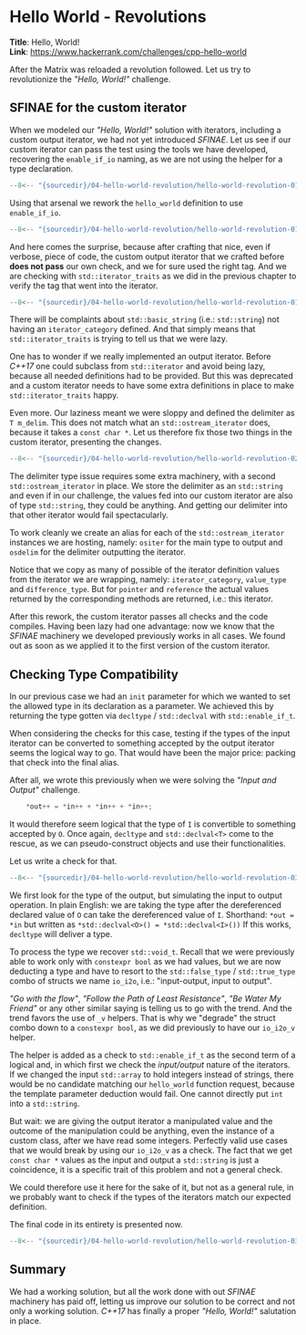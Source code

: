 # Hello World - Revolutions

**Title**: Hello, World!\
**Link**: <https://www.hackerrank.com/challenges/cpp-hello-world> 

After the Matrix was reloaded a revolution followed. Let us try to revolutionize the *"Hello, World!"* challenge.

## SFINAE for the custom iterator

When we modeled our *"Hello, World!"* solution with iterators, including a custom output iterator, we had not yet introduced *SFINAE*. Let us see if our custom iterator can pass the test using the tools we have developed, recovering the `enable_if_io` naming, as we are not using the helper for a type declaration.

```cpp title
--8<-- "{sourcedir}/04-hello-world-revolution/hello-world-revolution-01.cpp:38:52"
```

Using that arsenal we rework the `hello_world` definition to use `enable_if_io`.

```cpp title
--8<-- "{sourcedir}/04-hello-world-revolution/hello-world-revolution-01.cpp:54:58"
```

And here comes the surprise, because after crafting that nice, even if verbose, piece of code, the custom output iterator that we crafted before **does not pass** our own check, and we for sure used the right tag. And we are checking with `std::iterator_traits` as we did in the previous chapter to verify the tag that went into the iterator.

```cpp title
--8<-- "{sourcedir}/04-hello-world-revolution/hello-world-revolution-01.cpp:15:15"
```

There will be complaints about `std::basic_string` (i.e.: `std::string`) not having an `iterator_category` defined. And that simply means that `std::iterator_traits` is trying to tell us that we were lazy.

One has to wonder if we really implemented an output iterator. Before *C++17* one could subclass from `std::iterator` and avoid being lazy, because all needed definitions had to be provided. But this was deprecated and a custom iterator needs to have some extra definitions in place to make `std::iterator_traits` happy.

Even more. Our laziness meant we were sloppy and defined the delimiter as `T m_delim`. This does not match what an `std::ostream_iterator` does, because it takes a `const char *`. Let us therefore fix those two things in the custom iterator, presenting the changes.

```cpp title
--8<-- "{sourcedir}/04-hello-world-revolution/hello-world-revolution-02.cpp:7:23"
```

The delimiter type issue requires some extra machinery, with a second `std::ostream_iterator` in place. We store the delimiter as an `std::string` and even if in our challenge, the values fed into our custom iterator are also of type `std::string`, they could be anything. And getting our delimiter into that other iterator would fail spectacularly.

To work cleanly we create an alias for each of the `std::ostream_iterator` instances we are hosting, namely: `ositer` for the main type to output and `osdelim` for the delimiter outputting the iterator.

Notice that we copy as many of possible of the iterator definition values from the iterator we are wrapping, namely: `iterator_category`, `value_type` and `difference_type`. But for `pointer` and `reference` the actual values returned by the corresponding methods are returned, i.e.: this iterator.

After this rework, the custom iterator passes all checks and the code compiles. Having been lazy had one advantage: now we know that the *SFINAE* machinery we developed previously works in all cases. We found out as soon as we applied it to the first version of the custom iterator.

## Checking Type Compatibility

In our previous case we had an `init` parameter for which we wanted to set the allowed type in its declaration as a parameter. We achieved this by returning the type gotten via `decltype` / `std::declval` with `std::enable_if_t`.

When considering the checks for this case, testing if the types of the input iterator can be converted to something accepted by the output iterator seems the logical way to go. That would have been the major price: packing that check into the final alias.

After all, we wrote this previously when we were solving the *"Input and Output"* challenge.

```cpp
    *out++ = *in++ + *in++ + *in++;
```

It would therefore seem logical that the type of `I` is convertible to something accepted by `O`. Once again, `decltype` and `std::declval<T>` come to the rescue, as we can pseudo-construct objects and use their functionalities.

Let us write a check for that.

```cpp title
--8<-- "{sourcedir}/04-hello-world-revolution/hello-world-revolution-03.cpp:64:75"
```

We first look for the type of the output, but simulating the input to output operation. In plain English: we are taking the type after the dereferenced declared value of `O` can take the dereferenced value of `I`. Shorthand: `*out = *in` but written as `*std::declval<O>() = *std::declval<I>())` If this works, `decltype` will deliver a type.

To process the type we recover `std::void_t`. Recall that we were previously able to work only with `constexpr bool` as we had values, but we are now deducting a type and have to resort to the `std::false_type` / `std::true_type` combo of structs we name `io_i2o`, i.e.: "input-output, input to output".

*"Go with the flow"*, *"Follow the Path of Least Resistance"*, *"Be Water My Friend"* or any other similar saying is telling us to go with the trend. And the trend favors the use of `_v` helpers. That is why we "degrade" the struct combo down to a `constexpr bool`, as we did previously to have our `io_i2o_v` helper.

The helper is added as a check to `std::enable_if_t` as the second term of a logical and, in which first we check the *input/output* nature of the iterators. If we changed the input `std::array` to hold integers instead of strings, there would be no candidate matching our `hello_world` function request, because the template parameter deduction would fail. One cannot directly put `int` into a `std::string`.

But wait: we are giving the output iterator a manipulated value and the outcome of the manipulation could be anything, even the instance of a custom class, after we have read some integers. Perfectly valid use cases that we would break by using our `io_i2o_v` as a check. The fact that we get `const char *` values as the input and output a `std::string` is just a coincidence, it is a specific trait of this problem and not a general check.

We could therefore use it here for the sake of it, but not as a general rule, in we probably want to check if the types of the iterators match our expected definition.

The final code in its entirety is presented now.

```cpp title
--8<-- "{sourcedir}/04-hello-world-revolution/hello-world-revolution-03.cpp"
```

## Summary

We had a working solution, but all the work done with out *SFINAE* machinery has paid off, letting us improve our solution to be correct and not only a working solution. *C++17* has finally a proper *"Hello, World!"* salutation in place.
